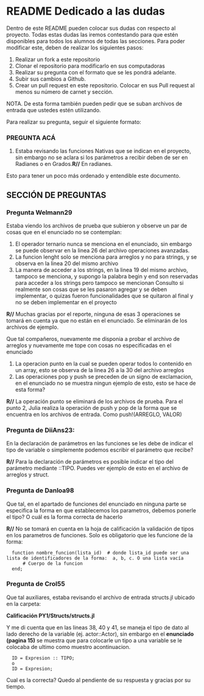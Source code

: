 # README Dedicado a las dudas

Dentro de este README pueden colocar sus dudas con respecto al proyecto. Todas estas dudas las iremos contestando para que estén disponibles para todos los alumnos de todas las secciones. Para poder modificar este, deben de realizar los siguientes pasos:

1. Realizar un fork a este repositorio
2. Clonar el repositorio para modificarlo en sus computadoras
3. Realizar su pregunta con el formato que se les pondrá adelante.
4. Subir sus cambios a Github.
5. Crear un pull request en este repositorio. Colocar en sus Pull request al menos su número de carnet y sección.

NOTA. De esta forma también pueden pedir que se suban archivos de entrada que ustedes estén utilizando.

Para realizar su pregunta, seguir el siguiente formato:

### PREGUNTA ACÁ

1. Estaba revisando las funciones Nativas que se indican en el proyecto, sin embargo no se aclara si los parámetros a recibir deben de ser en Radianes o en Grados.**R//** En radianes.

Esto para tener un poco más ordenado y entendible este documento. 

## SECCIÓN DE PREGUNTAS

### Pregunta Welmann29
Estaba viendo los archivos de prueba que subieron y observe un par de cosas que en el enunciado no se contemplan:
1. El operador ternario nunca se menciona en el enunciado, sin embargo se puede observar en la linea 26 del archivo operaciones avanzadas.
2. La funcion lenght solo se menciona para arreglos y no para strings, y se observa en la linea 20 del mismo archivo 
3. La manera de acceder a los strings, en la linea 19 del mismo archivo, tampoco se menciona, y supongo la palabra begin y end son reservadas para acceder a los strings pero tampoco se mencionan
Consulto si realmente son cosas que se les pasaron agregar y se deben implementar, o quizas fueron funcionalidades que se quitaron al final y no se deben implementar en el proyecto

**R//** Muchas gracias por el reporte, ninguna de esas 3 operaciones se tomará en cuenta ya que no están en el enunciado. Se eliminarán de los archivos de ejemplo.

Que tal compañeros, nuevamente me disponia a probar el archivo de arreglos y nuevamente me tope con cosas no especificadas en el enunciado 
1. La operacion punto en la cual se pueden operar todos lo contenido en un array, esto se observa de la linea 26 a la 30 del archivo arreglos 
2. Las operaciones pop y push se preceden de un signo de exclamacion, en el enunciado no se muestra ningun ejemplo de esto, esto se hace de esta forma?

**R//** La operación punto se eliminará de los archivos de prueba. Para el punto 2, Julia realiza la operación de push y pop de la forma que se encuentra en los archivos de entrada. Como push!(ARREGLO, VALOR)

### Pregunta de DiiAns23:
  En la declaración de parámetros en las funciones se les debe de indicar el tipo de variable o simplemente podemos escribir el parámetro que recibe?
  
  **R//** Para la declaración de parámetros es posible indicar el tipo del parámetro mediante ::TIPO. Puedes ver ejemplo de esto en el archivo de arreglos y struct.


### Pregunta de Danloa98

  Que tal, en el apartado de funciones del enunciado en ninguna parte se especifica la forma en que establecemos los parametros, debemos ponerle el tipo? O cuál es la forma correcta de hacerlo
  
  
  **R//** No se tomará en cuenta en la hoja de calificación la validación de tipos en los parametros de funciones. Solo es obligatorio que les funcione de la forma:
  
  ```console
    function nombre_funcion(lista_id)  # donde lista_id puede ser una lista de identificadores de la forma:  a, b, c. O una lista vacía
        # Cuerpo de la funcion
    end;
  ```

### Pregunta de Crol55
Que tal auxiliares, estaba revisando el archivo de entrada structs.jl ubicado en la carpeta:

**Calificación PY1/Structs/structs.jl**

Y me di cuenta que en las lineas 38, 40 y 41, se maneja el tipo de dato al lado derecho de la variable (ej. actor::Actor), sin embargo en el **enunciado (pagina 15)** se muestra que para colocarle un tipo a una variable se le colocaba de ultimo como muestro acontinuacion. 
  ```console
    ID = Expresion :: TIPO; 
    o 
    ID = Expresion;
  ```
Cual es la correcta? Quedo al pendiente de su respuesta y gracias por su tiempo. 

